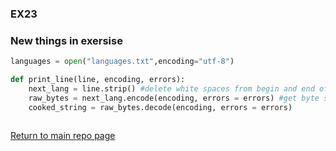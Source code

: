 ### EX23
### New things in exersise
```python
languages = open("languages.txt",encoding="utf-8")
```
```python
def print_line(line, encoding, errors):
	next_lang = line.strip() #delete white spaces from begin and end of string
	raw_bytes = next_lang.encode(encoding, errors = errors) #get byte string b'xxx'
	cooked_string = raw_bytes.decode(encoding, errors = errors)
```
```python

```

[Return to main repo page](https://github.com/Aersum/py-learning)
